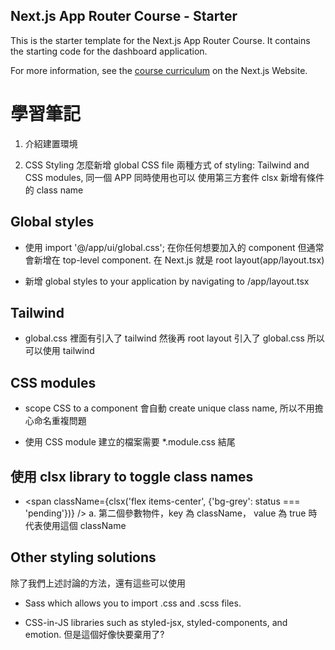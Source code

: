 ## Next.js App Router Course - Starter

This is the starter template for the Next.js App Router Course. It contains the starting code for the dashboard application.

For more information, see the [course curriculum](https://nextjs.org/learn) on the Next.js Website.

# 學習筆記

1. 介紹建置環境

2. CSS Styling
   怎麼新增 global CSS file
   兩種方式 of styling: Tailwind and CSS modules, 同一個 APP 同時使用也可以
   使用第三方套件 clsx 新增有條件的 class name

## Global styles

- 使用 import '@/app/ui/global.css'; 在你任何想要加入的 component 但通常會新增在 top-level component. 在 Next.js 就是 root layout(app/layout.tsx)

- 新增 global styles to your application by navigating to /app/layout.tsx

## Tailwind

- global.css 裡面有引入了 tailwind 然後再 root layout 引入了 global.css 所以可以使用 tailwind

## CSS modules

- scope CSS to a component 會自動 create unique class name, 所以不用擔心命名重複問題

- 使用 CSS module 建立的檔案需要 \*.module.css 結尾

## 使用 clsx library to toggle class names

- <span className={clsx('flex items-center', {'bg-grey': status === 'pending'})} />
  a. 第二個參數物件，key 為 className， value 為 true 時代表使用這個 className

## Other styling solutions

除了我們上述討論的方法，還有這些可以使用

- Sass which allows you to import .css and .scss files.

- CSS-in-JS libraries such as styled-jsx, styled-components, and emotion. 但是這個好像快要棄用了?
